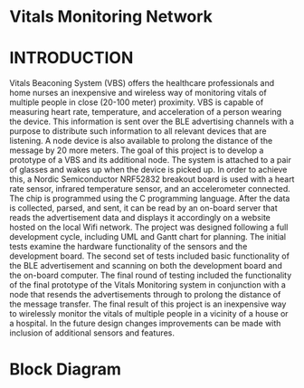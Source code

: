 # Vitals Monitoring Network

# INTRODUCTION 
Vitals Beaconing System (VBS) offers the healthcare professionals and home nurses an inexpensive and wireless way of monitoring vitals of multiple people in close (20-100 meter) proximity. VBS is capable of measuring heart rate, temperature, and acceleration of a person wearing the device. This information is sent over the BLE advertising channels with a purpose to distribute such information to all relevant devices that are listening. A node device is also available to prolong the distance of the message by 20 more meters. The goal of this project is to develop a prototype of a VBS and its additional node. The system is attached to a pair of glasses and wakes up when the device is picked up. In order to achieve this, a Nordic Semiconductor NRF52832 breakout board is used with a heart rate sensor, infrared temperature sensor, and an accelerometer connected. The chip is programmed using the C programming language. After the data is collected, parsed, and sent, it can be read by an on-board server that reads the advertisement data and displays it accordingly on a website hosted on the local Wifi network.   The project was designed following a full development cycle, including UML and Gantt chart for planning. The initial tests examine the hardware functionality of the sensors and the development board. The second set of tests included basic functionality of the BLE advertisement and scanning on both the development board and the on-board computer. The final round of testing included the functionality of the final prototype of the Vitals Monitoring system in conjunction with a node that resends the advertisements through to prolong the distance of the message transfer. The final result of this project is an inexpensive way to wirelessly monitor the vitals of multiple people in a vicinity of a house or a hospital. In the future design changes  improvements can be made with inclusion of additional sensors and features. 

# Block Diagram

 

